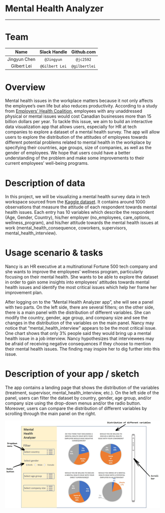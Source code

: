 # Mental Health Analyzer
-------------------------------------------------
# Team
| Name  | Slack Handle | Github.com |
| :------: | :---: | :----------: |
| Jingyun Chen | `@Jingyun` | `@jc2592` |
| Gilbert Lei | `@Gilbert Lei` | `@gilbertlei` |

# Overview

Mental health issues in the workplace matters because it not only affects the employee’s own life but also reduces productivity. According to a study from [Employers’ Health Coalition](https://www.workplacestrategiesformentalhealth.com/mental-health-issues-facts-and-figures), employees with any unaddressed physical or mental issues would cost Canadian businesses more than 15  billion dollars per year. To tackle this issue, we aim to build an interactive data visualization app that allows users, especially for HR at tech companies to explore a dataset of a mental health survey. The app will allow users to explore the distribution of the attitudes of employees towards different potential problems related to mental health in the workplace by specifying their countries, age groups, size of companies, as well as the gender of employees. We hope that users could have a better understanding of the problem and make some improvements to their current employees’ well-being programs.

# Description of data

In this project, we will be visualizing a mental health survey data in tech workspace sourced from the [Kaggle dataset](https://www.kaggle.com/osmi/mental-health-in-tech-survey). It contains around 1000 observations that measure the attitude of each respondent towards mental health issues. Each entry has 10 variables which describe the respondent (Age, Gender, Country), his/her employer (no_employees, care_options, wellness_program), and his/her attitude towards the mental health issues at work (mental_health_consequence, coworkers, supervisors, mental_health_interview).

# Usage scenario & tasks

Nancy is an HR executive at a multinational Fortune 500 tech company and she wants to improve the employees’ wellness program, particularly focusing on their mental health. She wants to be able to explore the dataset in order to gain some insights into employees’ attitudes towards mental health issues and identify the most critical issues which help her frame her improvement plan.

After logging on to the  “Mental Health Analyzer app”, she will see a panel with two parts. On the left side, there are several filters; on the other side, there is a main panel with the distribution of different variables. She can modify the country, gender, age group, and company size and see the changes in the distribution of the variables on the main panel. Nancy may notice that “mental_health_interview” appears to be the most critical issue. One chart shows that only 3% people said they would bring up a mental health issue in a job interview. Nancy hypothesizes that interviewees may be afraid of receiving negative consequences if they choose to mention their mental health issues. The finding may inspire her to dig further into this issue.

# Description of your app / sketch

The app contains a landing page that shows the distribution of the variables (treatment, supervisor, mental_health_interview, etc.). On the left side of the panel, users can filter the dataset by country, gender, age group, and/or company size using the drop-down menus and/or the radio button. Moreover, users can compare the distribution of different variables by scrolling through the main panel on the right.

![](imgs/ui_sample2.jpg)

